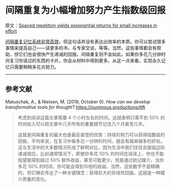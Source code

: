 # 间隔重复为小幅增加努力产生指数级回报

原文：[Spaced repetition yields exponential returns for small increases in effort](https://notes.andymatuschak.org/z7AeS1H6h8GRAaZ9ZuqumphVu1LNM323rdS6u)

[间隔重复记忆系统非常高效](https://notes.andymatuschak.org/z5rVJfPsyCU3pHBbhwef9DNR5fohTHCQFJWir)，但这句话并没有表达出效率的本质。你可以尝试很多事情来提高自己——读更多的书，与专家交谈，等等。当然，这些事情都会有帮助，但它们也会很快产生递减的回报。间隔重复则不会如此。如果你多花几分钟时间复习你读过的东西的卡片，你会从材料中得到更多。从这一点来看，实现永久记忆只需要稍稍多花点努力。

------

## 参考文献

Matuschak, A., & Nielsen, M. (2019, October 0). *How can we develop transformative tools for thought?* https://numinous.productions/ttft

> 考虑到阅读这篇文章需要 4 个小时左右的时间，这就表明只需不到 50% 的时间投入可以把文章中几乎所有的重要细节记住几个月甚至几年。
>
> 这就是间隔重复的最大也是最反直觉的优势：持续的努力可以获得指数级的回报。平均来说，在复习中每多花一分钟的时间，就会有越来越多的好处。这与生活中的大多数情况形成了鲜明对比，因为生活中我们往往会面临边际递减效应。比如通常情况下，即使你多花 50% 的时间在阅读上，你也不能指望能得到超过 50% 额外收益，甚至可能更少。但是通过助记媒介，当你多花 50% 的时间，你可能会得到10倍的收益。当然，这些数字不是精确的，但它确实传达了一种关键理念：获得巨大的非线性回报。这就是一种媒介质量的变化。
